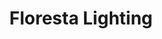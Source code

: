 ---
title: "Floresta Lighting"
url: /ciudad-autonoma-de-buenos-aires/floresta-lighting/
shop: eléctrico
---